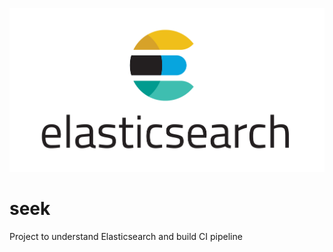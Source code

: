 
<p align="center">
  <img src="docs/es.png">
</p>

# seek
Project to understand Elasticsearch and build CI pipeline
